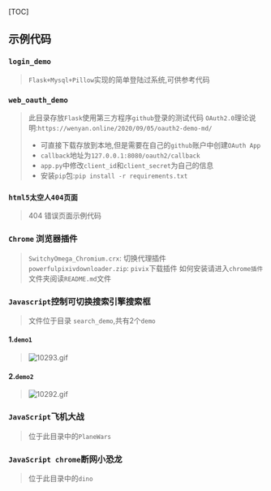 [TOC]

## 示例代码

### `login_demo`

> `Flask+Mysql+Pillow`实现的简单登陆过系统,可供参考代码

### `web_oauth_demo`

> 此目录存放`Flask`使用第三方程序`github`登录的测试代码
> `OAuth2.0`理论说明:`https://wenyan.online/2020/09/05/oauth2-demo-md/`
> - 可直接下载存放到本地,但是需要在自己的`github`账户中创建`OAuth App`
> - `callback`地址为`127.0.0.1:8080/oauth2/callback`
> - `app.py`中修改`client_id`和`client_secret`为自己的信息
> - 安装`pip`包:`pip install -r requirements.txt`


### `html5太空人404页面`

> 404 错误页面示例代码 

### `Chrome` 浏览器插件

> `SwitchyOmega_Chromium.crx`: 切换代理插件
> `powerfulpixivdownloader.zip`: `pivix`下载插件
> 如何安装请进入`chrome插件`文件夹阅读`README.md`文件


### `Javascript`控制可切换搜索引擎搜索框

> 文件位于目录 `search_demo`,共有2个`demo`

#### 1.`demo1`

> ![10293.gif](https://tva1.sinaimg.cn/large/a20ab060ly1giozqp526cg21h80ibdob.gif)

#### 2.`demo2`

> ![10292.gif](https://tva1.sinaimg.cn/large/a20ab060ly1giozqr8s3fg21h80ib1kx.gif)

### `JavaScript`飞机大战

>   位于此目录中的`PlaneWars`

### `JavaScript chrome`断网小恐龙

>   位于此目录中的`dino`